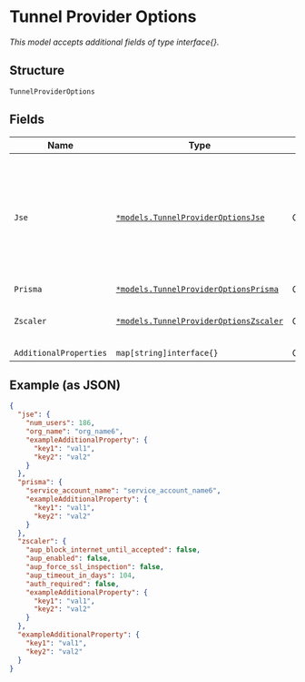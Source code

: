
# Tunnel Provider Options

*This model accepts additional fields of type interface{}.*

## Structure

`TunnelProviderOptions`

## Fields

| Name | Type | Tags | Description |
|  --- | --- | --- | --- |
| `Jse` | [`*models.TunnelProviderOptionsJse`](../../doc/models/tunnel-provider-options-jse.md) | Optional | For jse-ipsec, this allows provisioning of adequate resource on JSE. Make sure adequate licenses are added |
| `Prisma` | [`*models.TunnelProviderOptionsPrisma`](../../doc/models/tunnel-provider-options-prisma.md) | Optional | - |
| `Zscaler` | [`*models.TunnelProviderOptionsZscaler`](../../doc/models/tunnel-provider-options-zscaler.md) | Optional | For zscaler-ipsec and zscaler-gre |
| `AdditionalProperties` | `map[string]interface{}` | Optional | - |

## Example (as JSON)

```json
{
  "jse": {
    "num_users": 186,
    "org_name": "org_name6",
    "exampleAdditionalProperty": {
      "key1": "val1",
      "key2": "val2"
    }
  },
  "prisma": {
    "service_account_name": "service_account_name6",
    "exampleAdditionalProperty": {
      "key1": "val1",
      "key2": "val2"
    }
  },
  "zscaler": {
    "aup_block_internet_until_accepted": false,
    "aup_enabled": false,
    "aup_force_ssl_inspection": false,
    "aup_timeout_in_days": 104,
    "auth_required": false,
    "exampleAdditionalProperty": {
      "key1": "val1",
      "key2": "val2"
    }
  },
  "exampleAdditionalProperty": {
    "key1": "val1",
    "key2": "val2"
  }
}
```

